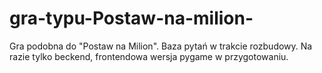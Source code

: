 # gra-typu-Postaw-na-milion-
Gra podobna do "Postaw na Milion". Baza pytań  w trakcie rozbudowy. Na razie tylko beckend, frontendowa wersja pygame w przygotowaniu.

